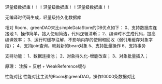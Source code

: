 轻量级数据库！！！轻量级数据库！！轻量级数据库！！

无编译时代码生成，轻量级持久化数据库

相对 Room、greenDAO来比simpleDataStore的DB优点如下：
0、支持数据库连接池
1、操作简单，接入使用简洁，代码逻辑清晰；
2、编译时不生成代码，提高编译效率；
3、运行时缓存注解，不影响内存的使用和回收（弱引用缓存对象字段）；
4、支持join查询，映射新的bean对象
5、支持批量操作
6、支持事务


支持功能：
1、数据连接池；
2、对象持久化-增删改查；
3、对象批量插入；


原理：
注解 + 反射 + WeakReference缓存


性能对比
性能对比主流的Room和greenDAO，操作10000条数据对比




